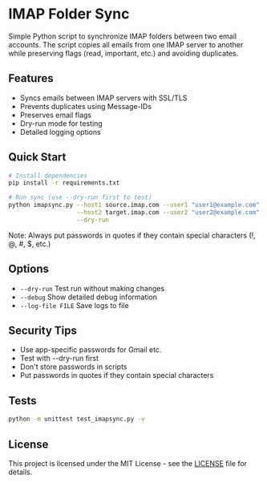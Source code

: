 # IMAP Folder Sync

Simple Python script to synchronize IMAP folders between two email accounts. The script copies all emails from one IMAP server to another while preserving flags (read, important, etc.) and avoiding duplicates.

## Features

- Syncs emails between IMAP servers with SSL/TLS
- Prevents duplicates using Message-IDs
- Preserves email flags
- Dry-run mode for testing
- Detailed logging options

## Quick Start

```bash
# Install dependencies
pip install -r requirements.txt

# Run sync (use --dry-run first to test)
python imapsync.py --host1 source.imap.com --user1 "user1@example.com" --password1 "your!password" \
                   --host2 target.imap.com --user2 "user2@example.com" --password2 "your@password" \
                   --dry-run
```

Note: Always put passwords in quotes if they contain special characters (!, @, #, $, etc.)

## Options

- `--dry-run` Test run without making changes
- `--debug` Show detailed debug information
- `--log-file FILE` Save logs to file

## Security Tips

- Use app-specific passwords for Gmail etc.
- Test with --dry-run first
- Don't store passwords in scripts
- Put passwords in quotes if they contain special characters

## Tests

```bash
python -m unittest test_imapsync.py -v
```

## License

This project is licensed under the MIT License - see the [LICENSE](LICENSE) file for details.
